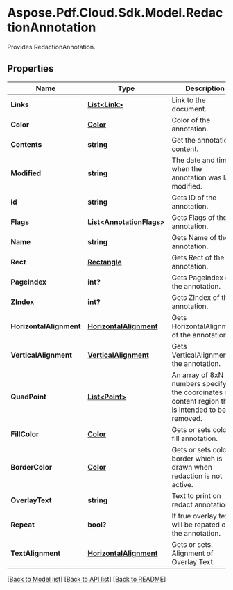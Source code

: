 ﻿# Aspose.Pdf.Cloud.Sdk.Model.RedactionAnnotation
Provides RedactionAnnotation.

## Properties

Name | Type | Description | Notes
------------ | ------------- | ------------- | -------------
**Links** | [**List&lt;Link&gt;**](Link.md) | Link to the document. | [optional] 
**Color** | [**Color**](Color.md) | Color of the annotation. | [optional] 
**Contents** | **string** | Get the annotation content. | [optional] 
**Modified** | **string** | The date and time when the annotation was last modified. | [optional] 
**Id** | **string** | Gets ID of the annotation. | [optional] 
**Flags** | [**List&lt;AnnotationFlags&gt;**](AnnotationFlags.md) | Gets Flags of the annotation. | [optional] 
**Name** | **string** | Gets Name of the annotation. | [optional] 
**Rect** | [**Rectangle**](Rectangle.md) | Gets Rect of the annotation. | [optional] 
**PageIndex** | **int?** | Gets PageIndex of the annotation. | [optional] 
**ZIndex** | **int?** | Gets ZIndex of the annotation. | [optional] 
**HorizontalAlignment** | [**HorizontalAlignment**](HorizontalAlignment.md) | Gets HorizontalAlignment of the annotation. | [optional] 
**VerticalAlignment** | [**VerticalAlignment**](VerticalAlignment.md) | Gets VerticalAlignment of the annotation. | [optional] 
**QuadPoint** | [**List&lt;Point&gt;**](Point.md) | An array of 8xN numbers specifying the coordinates of content region that is intended to be removed.  | [optional] 
**FillColor** | [**Color**](Color.md) | Gets or sets color to fill annotation. | [optional] 
**BorderColor** | [**Color**](Color.md) | Gets or sets color of border which is drawn when redaction is not active. | [optional] 
**OverlayText** | **string** | Text to print on redact annotation. | [optional] 
**Repeat** | **bool?** | If true overlay text will be repated on the annotation.  | [optional] 
**TextAlignment** | [**HorizontalAlignment**](HorizontalAlignment.md) | Gets or sets. Alignment of Overlay Text. | [optional] 

[[Back to Model list]](../README.md#documentation-for-models) [[Back to API list]](../README.md#documentation-for-api-endpoints) [[Back to README]](../README.md)

